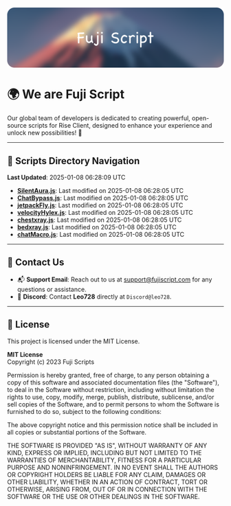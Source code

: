 ![Banner](.github/b.webp)

# 🌍 **We are Fuji Script**

Our global team of developers is dedicated to creating powerful, open-source scripts for Rise Client, designed to enhance your experience and unlock new possibilities! 🌟

---
<!-- SCRIPTS_NAVIGATION_START -->
## 📂 **Scripts Directory Navigation**

**Last Updated**: 2025-01-08 06:28:09 UTC

- **[SilentAura.js](scripts/SilentAura.js)**: Last modified on 2025-01-08 06:28:05 UTC
- **[ChatBypass.js](scripts/ChatBypass.js)**: Last modified on 2025-01-08 06:28:05 UTC
- **[jetpackFly.js](scripts/jetpackFly.js)**: Last modified on 2025-01-08 06:28:05 UTC
- **[velocityHylex.js](scripts/velocityHylex.js)**: Last modified on 2025-01-08 06:28:05 UTC
- **[chestxray.js](scripts/chestxray.js)**: Last modified on 2025-01-08 06:28:05 UTC
- **[bedxray.js](scripts/bedxray.js)**: Last modified on 2025-01-08 06:28:05 UTC
- **[chatMacro.js](scripts/chatMacro.js)**: Last modified on 2025-01-08 06:28:05 UTC

<!-- SCRIPTS_NAVIGATION_END -->

---

## 💬 **Contact Us**  
- 📬 **Support Email**: Reach out to us at [support@fujiscript.com](mailto:support@fujiscript.com) for any questions or assistance.  
- 💬 **Discord**: Contact **Leo728** directly at `Discord@leo728`.

---

## 📜 **License**

This project is licensed under the MIT License.  

**MIT License**  
Copyright (c) 2023 Fuji Scripts  

Permission is hereby granted, free of charge, to any person obtaining a copy of this software and associated documentation files (the "Software"), to deal in the Software without restriction, including without limitation the rights to use, copy, modify, merge, publish, distribute, sublicense, and/or sell copies of the Software, and to permit persons to whom the Software is furnished to do so, subject to the following conditions:  

The above copyright notice and this permission notice shall be included in all copies or substantial portions of the Software.  

THE SOFTWARE IS PROVIDED "AS IS", WITHOUT WARRANTY OF ANY KIND, EXPRESS OR IMPLIED, INCLUDING BUT NOT LIMITED TO THE WARRANTIES OF MERCHANTABILITY, FITNESS FOR A PARTICULAR PURPOSE AND NONINFRINGEMENT. IN NO EVENT SHALL THE AUTHORS OR COPYRIGHT HOLDERS BE LIABLE FOR ANY CLAIM, DAMAGES OR OTHER LIABILITY, WHETHER IN AN ACTION OF CONTRACT, TORT OR OTHERWISE, ARISING FROM, OUT OF OR IN CONNECTION WITH THE SOFTWARE OR THE USE OR OTHER DEALINGS IN THE SOFTWARE.  
